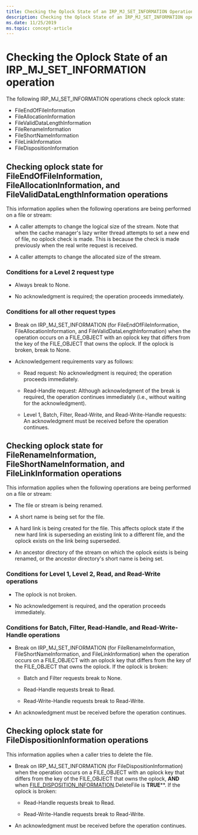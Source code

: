 ```yaml
---
title: Checking the Oplock State of an IRP_MJ_SET_INFORMATION Operation
description: Checking the Oplock State of an IRP_MJ_SET_INFORMATION operation
ms.date: 11/25/2019
ms.topic: concept-article
---
```


# Checking the Oplock State of an IRP_MJ_SET_INFORMATION operation

The following IRP_MJ_SET_INFORMATION operations check oplock state:

- FileEndOfFileInformation
- FileAllocationInformation
- FileValidDataLengthInformation
- FileRenameInformation
- FileShortNameInformation
- FileLinkInformation
- FileDispositionInformation

## Checking oplock state for FileEndOfFileInformation, FileAllocationInformation, and FileValidDataLengthInformation operations

This information applies when the following operations are being performed on a file or stream:

- A caller attempts to change the logical size of the stream. Note that when the cache manager's lazy writer thread attempts to set a new end of file, no oplock check is made. This is because the check is made previously when the real write request is received.

- A caller attempts to change the allocated size of the stream.

### Conditions for a Level 2 request type

- Always break to None.

- No acknowledgment is required; the operation proceeds immediately.

### Conditions for all other request types

- Break on IRP_MJ_SET_INFORMATION (for FileEndOfFileInformation, FileAllocationInformation, and FileValidDataLengthInformation) when the operation occurs on a FILE_OBJECT with an oplock key that differs from the key of the FILE_OBJECT that owns the oplock. If the oplock is broken, break to None.

- Acknowledgement requirements vary as follows:

  - Read request: No acknowledgment is required; the operation proceeds immediately.

  - Read-Handle request: Although acknowledgment of the break is required, the operation continues immediately (i.e., without waiting for the acknowledgment).

  - Level 1, Batch, Filter, Read-Write, and Read-Write-Handle requests: An acknowledgment must be received before the operation continues.

## Checking oplock state for FileRenameInformation, FileShortNameInformation, and FileLinkInformation operations

This information applies when the following operations are being performed on a file or stream:

- The file or stream is being renamed.

- A short name is being set for the file.

- A hard link is being created for the file. This affects oplock state if the new hard link is superseding an existing link to a different file, and the oplock exists on the link being superseded.

- An ancestor directory of the stream on which the oplock exists is being renamed, or the ancestor directory's short name is being set.

### Conditions for Level 1, Level 2, Read, and Read-Write operations

- The oplock is not broken.

- No acknowledgement is required, and the operation proceeds immediately.

### Conditions for Batch, Filter, Read-Handle, and Read-Write-Handle operations

- Break on IRP_MJ_SET_INFORMATION (for FileRenameInformation, FileShortNameInformation, and FileLinkInformation) when the operation occurs on a FILE_OBJECT with an oplock key that differs from the key of the FILE_OBJECT that owns the oplock. If the oplock is broken:

  - Batch and Filter requests break to None.

  - Read-Handle requests break to Read.

  - Read-Write-Handle requests break to Read-Write.

- An acknowledgment must be received before the operation continues.
  
## Checking oplock state for FileDispositionInformation operations

This information applies when a caller tries to delete the file.

- Break on IRP_MJ_SET_INFORMATION (for FileDispositionInformation) when the operation occurs on a FILE_OBJECT with an oplock key that differs from the key of the FILE_OBJECT that owns the oplock, **AND** when [FILE_DISPOSITION_INFORMATION](/windows-hardware/drivers/ddi/ntddk/ns-ntddk-_file_disposition_information).DeleteFile is **TRUE****. If the oplock is broken:

  - Read-Handle requests break to Read.

  - Read-Write-Handle requests break to Read-Write.

- An acknowledgment must be received before the operation continues.
